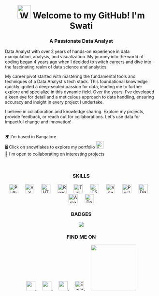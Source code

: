<h1 align="center"><img src="https://raw.githubusercontent.com/Tarikul-Islam-Anik/Animated-Fluent-Emojis/master/Emojis/Hand%20gestures/Waving%20Hand.png" alt="Waving Hand" width="44" height="44"/>
 Welcome to my GitHub! I'm Swati</h1>
<h3 align="center">A Passionate Data Analyst</h3>
<p align="justified">
  Data Analyst with over 2 years of hands-on experience in data manipulation, analysis, and visualization. My journey into the world of coding began 4 years ago when I decided to switch careers and dive into the fascinating realm of data science and analytics.</br>
  
My career pivot started with mastering the fundamental tools and techniques of a Data Analyst's tech stack. This foundational knowledge quickly ignited a deep-seated passion for data, leading me to further explore and specialize in this dynamic field. Over the years, I've developed a keen eye for detail and a meticulous approach to data handling, ensuring accuracy and insight in every project I undertake.

I believe in collaboration and knowledge sharing. Explore my projects, provide feedback, or reach out for collaborations. Let's use data for impactful change and innovation!
</p>
<p align="left">
</br>🌍  I'm based in Bangalore<br>
  🖥️  Click on snowflakes to explore my portfolio <a href="https://swameher.vercel.app/" target="_blank" rel="noreferrer"><img src="https://raw.githubusercontent.com/Tarikul-Islam-Anik/Animated-Fluent-Emojis/master/Emojis/Travel%20and%20places/Snowflake.png" alt="Snowflake" width="25" height="25" /></a><br>
  🤝  I'm open to collaborating on interesting projects<br>
</p>
&nbsp;&nbsp;&nbsp;&nbsp;

<h3 align="center">SKILLS</h3>
<p align="center">
  <a href="https://www.python.org/" target="_blank" rel="noreferrer"><img src="https://raw.githubusercontent.com/danielcranney/readme-generator/main/public/icons/skills/python-colored.svg" width="30" height="30" alt="Python" /></a>
  &nbsp;&nbsp;&nbsp;&nbsp;
  <a href="https://code.visualstudio.com/" target="_blank" rel="noreferrer"><img src="https://raw.githubusercontent.com/danielcranney/readme-generator/main/public/icons/skills/visualstudiocode.svg" width="30" height="30" alt="VS Code" /></a>
  &nbsp;&nbsp;&nbsp;&nbsp;
  <a href="https://developer.mozilla.org/en-US/docs/Glossary/HTML5" target="_blank" rel="noreferrer"><img src="https://raw.githubusercontent.com/danielcranney/readme-generator/main/public/icons/skills/html5-colored.svg" width="30" height="30" alt="HTML5" /></a>
  &nbsp;&nbsp;&nbsp;&nbsp;
  <a href="https://reactjs.org/" target="_blank" rel="noreferrer"><img src="https://raw.githubusercontent.com/danielcranney/readme-generator/main/public/icons/skills/react-colored.svg" width="30" height="30" alt="React" /></a>
  &nbsp;&nbsp;&nbsp;&nbsp;
  <a href="https://tailwindcss.com/" target="_blank" rel="noreferrer"><img src="https://raw.githubusercontent.com/danielcranney/readme-generator/main/public/icons/skills/tailwindcss-colored.svg" width="30" height="30" alt="TailwindCSS" /></a>
  &nbsp;&nbsp;&nbsp;&nbsp;
  <a href="https://www.w3.org/TR/CSS/#css" target="_blank" rel="noreferrer"><img src="https://raw.githubusercontent.com/danielcranney/readme-generator/main/public/icons/skills/css3-colored.svg" width="30" height="30" alt="CSS3" /></a>
  &nbsp;&nbsp;&nbsp;&nbsp;
  <a href="https://vitejs.dev/" target="_blank" rel="noreferrer"><img src="https://raw.githubusercontent.com/danielcranney/readme-generator/main/public/icons/skills/vite-colored.svg" width="30" height="30" alt="Vite" /></a>
  &nbsp;&nbsp;&nbsp;&nbsp;
  <a href="https://www.postgresql.org/" target="_blank" rel="noreferrer"><img src="https://raw.githubusercontent.com/danielcranney/readme-generator/main/public/icons/skills/postgresql-colored.svg" width="30" height="30" alt="PostgreSQL" /></a>
  &nbsp;&nbsp;&nbsp;&nbsp;
  <a href="https://www.djangoproject.com/" target="_blank" rel="noreferrer"><img src="https://raw.githubusercontent.com/danielcranney/readme-generator/main/public/icons/skills/django-colored.svg" width="30" height="30" alt="Django" /></a>
  &nbsp;&nbsp;&nbsp;&nbsp;
  <a href="https://aws.amazon.com" target="_blank" rel="noreferrer"><img src="https://raw.githubusercontent.com/danielcranney/readme-generator/main/public/icons/skills/aws-colored.svg" width="30" height="30" alt="Amazon Web Services" /></a>
  &nbsp;&nbsp;&nbsp;&nbsp;
  <a href="https://www.docker.com/" target="_blank" rel="noreferrer"><img src="https://raw.githubusercontent.com/danielcranney/readme-generator/main/public/icons/skills/docker-colored.svg" width="30" height="30" alt="Docker" /></a>
</p>

<h3 align="center">BADGES</h3>
<p align="center">
  <a href="http://www.github.com/swameher"><img src="https://github-readme-streak-stats.herokuapp.com/?user=swameher&stroke=ffffff&background=1c1917&ring=0891b2&fire=0891b2&currStreakNum=ffffff&currStreakLabel=0891b2&sideNums=ffffff&sideLabels=ffffff&dates=ffffff&hide_border=true" /></a>
</p>


<h3 align="center">FIND ME ON</h1>
<p align="center">
  <a href="https://www.github.com/swameher" target="_blank" rel="noreferrer"> 
    <picture>
      <source media="(prefers-color-scheme: dark)" srcset="https://raw.githubusercontent.com/danielcranney/readme-generator/main/public/icons/socials/github-dark.svg" />
      <source media="(prefers-color-scheme: light)" srcset="https://raw.githubusercontent.com/danielcranney/readme-generator/main/public/icons/socials/github.svg" />
      <img src="https://raw.githubusercontent.com/danielcranney/readme-generator/main/public/icons/socials/github.svg" width="30" height="30" />
    </picture>
  </a>
 &nbsp;&nbsp;&nbsp;&nbsp;
  <a href="https://www.linkedin.com/in/swatimeher/" target="_blank" rel="noreferrer">
    <picture>
      <source media="(prefers-color-scheme: dark)" srcset="https://raw.githubusercontent.com/danielcranney/readme-generator/main/public/icons/socials/linkedin-dark.svg" />
      <source media="(prefers-color-scheme: light)" srcset="https://raw.githubusercontent.com/danielcranney/readme-generator/main/public/icons/socials/linkedin.svg" />
      <img src="https://raw.githubusercontent.com/danielcranney/readme-generator/main/public/icons/socials/linkedin.svg" width="30" height="30" />
    </picture>
  </a>
  &nbsp;&nbsp;&nbsp;&nbsp;
  <a href="http://www.medium.com/@swameher" target="_blank" rel="noreferrer">
    <picture>
      <source media="(prefers-color-scheme: dark)" srcset="https://raw.githubusercontent.com/danielcranney/readme-generator/main/public/icons/socials/medium-dark.svg" />
      <source media="(prefers-color-scheme: light)" srcset="https://raw.githubusercontent.com/danielcranney/readme-generator/main/public/icons/socials/medium.svg" />
      <img src="https://raw.githubusercontent.com/danielcranney/readme-generator/main/public/icons/socials/medium.svg" width="30" height="30" />
    </picture>
  </a>
 &nbsp;&nbsp;&nbsp;&nbsp;
  <a href="mailto:swati.meher10@gmail.com" target="_blank" rel="noreferrer">
   <img src="https://upload.wikimedia.org/wikipedia/commons/7/7e/Gmail_icon_%282020%29.svg" width="30" height="30" alt="Email Icon" />
  </a>
  &nbsp;&nbsp;&nbsp;&nbsp;
  <a href="https://www.buymeacoffee.com/swatimeher10"><img src="https://cdn.buymeacoffee.com/buttons/v2/default-yellow.png" width="150"/></a>
</p>
